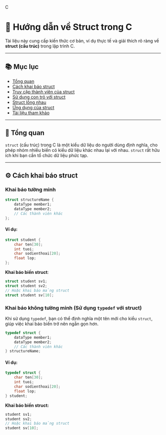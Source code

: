 C
# 📖 Hướng dẫn về Struct trong C

Tài liệu này cung cấp kiến thức cơ bản, ví dụ thực tế và giải thích rõ ràng về **struct (cấu trúc)** trong lập trình C.

---

## 📚 Mục lục

- [Tổng quan](#tổng-quan)
- [Cách khai báo struct](#cách-khai-báo-struct)
- [Truy cập thành viên của struct](#truy-cập-thành-viên-của-struct)
- [Sử dụng con trỏ với struct](#sử-dụng-con-trỏ-với-struct)
- [Struct lồng nhau](#struct-lồng-nhau)
- [Ứng dụng của struct](#ứng-dụng-của-struct)
- [Tài liệu tham khảo](#tài-liệu-tham-khảo)

---

## 🧠 Tổng quan

`struct` (cấu trúc) trong C là một kiểu dữ liệu do người dùng định nghĩa, cho phép nhóm nhiều biến có kiểu dữ liệu khác nhau lại với nhau. `struct` rất hữu ích khi bạn cần tổ chức dữ liệu phức tạp.

---

## ⚙️ Cách khai báo struct

### Khai báo tường minh
```c
struct structureName {
    dataType member1;
    dataType member2;
    // Các thành viên khác
};
```
#### Ví dụ:
```C
struct student {
    char ten[30];
    int tuoi;
    char sodienthoai[20];
    float lop;
};
```
**Khai báo biến struct**:
```C
struct student sv1;
struct student sv2;
// Hoặc khai báo mảng struct
struct student sv[10];
```


### Khai báo không tường minh (Sử dụng `typedef` với struct)

Khi sử dụng `typedef`, bạn có thể định nghĩa một tên mới cho kiểu `struct`, giúp việc khai báo biến trở nên ngắn gọn hơn.

```c
typedef struct {
    dataType member1;
    dataType member2;
    // Các thành viên khác
} structureName;
```
#### Ví dụ:
```C
typedef struct {
    char ten[30];
    int tuoi;
    char sodienthoai[20];
    float lop;
} student;
```
**Khai báo biến struct:**
```C
student sv1;
student sv2;
// Hoặc khai báo mảng struct
student sv[10];
```